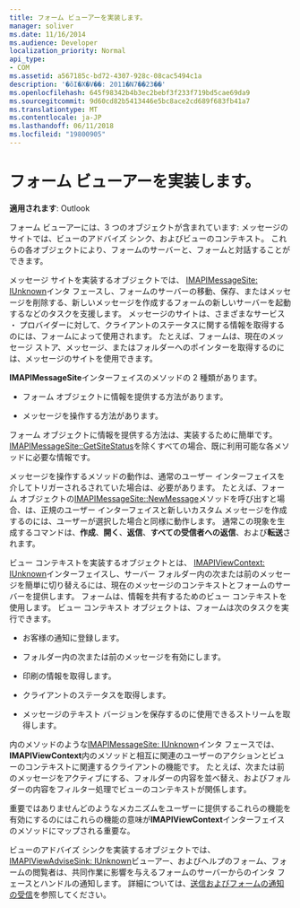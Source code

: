 ```yaml
---
title: フォーム ビューアーを実装します。
manager: soliver
ms.date: 11/16/2014
ms.audience: Developer
localization_priority: Normal
api_type:
- COM
ms.assetid: a567185c-bd72-4307-928c-08cac5494c1a
description: '�ŏI�X�V��: 2011�N7��23��'
ms.openlocfilehash: 645f98342b4b3ec2bebf3f233f719bd5cae69da9
ms.sourcegitcommit: 9d60cd82b5413446e5bc8ace2cd689f683fb41a7
ms.translationtype: MT
ms.contentlocale: ja-JP
ms.lasthandoff: 06/11/2018
ms.locfileid: "19800905"
---
```

# <a name="implementing-a-form-viewer"></a>フォーム ビューアーを実装します。

  
  
**適用されます**: Outlook 
  
フォーム ビューアーには、3 つのオブジェクトが含まれています: メッセージのサイトでは、ビューのアドバイズ シンク、およびビューのコンテキスト。 これらの各オブジェクトにより、フォームのサーバーと、フォームと対話することができます。
  
メッセージ サイトを実装するオブジェクトでは、 [IMAPIMessageSite: IUnknown](imapimessagesiteiunknown.md)インタ フェースし、フォームのサーバーの移動、保存、またはメッセージを削除する、新しいメッセージを作成するフォームの新しいサーバーを起動するなどのタスクを支援します。 メッセージのサイトは、さまざまなサービス ・ プロバイダーに対して、クライアントのステータスに関する情報を取得するのには、フォームによって使用されます。 たとえば、フォームは、現在のメッセージ ストア、メッセージ、またはフォルダーへのポインターを取得するのには、メッセージのサイトを使用できます。 
  
**IMAPIMessageSite**インターフェイスのメソッドの 2 種類があります。 
  
- フォーム オブジェクトに情報を提供する方法があります。
    
- メッセージを操作する方法があります。
    
フォーム オブジェクトに情報を提供する方法は、実装するために簡単です。 [IMAPIMessageSite::GetSiteStatus](imapimessagesite-getsitestatus.md)を除くすべての場合、既に利用可能な各メソッドに必要な情報です。
  
メッセージを操作するメソッドの動作は、通常のユーザー インターフェイスを介してトリガーされるされていた場合は、必要があります。 たとえば、フォーム オブジェクトの[IMAPIMessageSite::NewMessage](imapimessagesite-newmessage.md)メソッドを呼び出すと場合、は、正規のユーザー インターフェイスと新しいカスタム メッセージを作成するのには、ユーザーが選択した場合と同様に動作します。 通常この現象を生成するコマンドは、**作成**、**開く**、**返信**、**すべての受信者への返信**、および**転送**されます。 
  
ビュー コンテキストを実装するオブジェクトとは、 [IMAPIViewContext: IUnknown](imapiviewcontextiunknown.md)インターフェイスし、サーバー フォルダー内の次または前のメッセージを簡単に切り替えるには、現在のメッセージのコンテキストとフォームのサーバーを提供します。 フォームは、情報を共有するためのビュー コンテキストを使用します。 ビュー コンテキスト オブジェクトは、フォームは次のタスクを実行できます。 
  
- お客様の通知に登録します。
    
- フォルダー内の次または前のメッセージを有効にします。
    
- 印刷の情報を取得します。
    
- クライアントのステータスを取得します。
    
- メッセージのテキスト バージョンを保存するのに使用できるストリームを取得します。
    
内のメソッドのような[IMAPIMessageSite: IUnknown](imapimessagesiteiunknown.md)インタ フェースでは、 **IMAPIViewContext**内のメソッドと相互に関連のユーザーのアクションとビューのコンテキストに関連するクライアントの機能です。 たとえば、次または前のメッセージをアクティブにする、フォルダーの内容を並べ替え、およびフォルダーの内容をフィルター処理でビューのコンテキストが関係します。 
  
重要ではありませんどのようなメカニズムをユーザーに提供するこれらの機能を有効にするのにはこれらの機能の意味が**IMAPIViewContext**インターフェイスのメソッドにマップされる重要な。 
  
ビューのアドバイズ シンクを実装するオブジェクトでは、 [IMAPIViewAdviseSink: IUnknown](imapiviewadvisesinkiunknown.md)ビューアー、およびヘルプのフォーム、フォームの閲覧者は、共同作業に影響を与えるフォームのサーバーからのインタ フェースとハンドルの通知します。 詳細については、[送信およびフォームの通知の受信](sending-and-receiving-form-notifications.md)を参照してください。 
  

